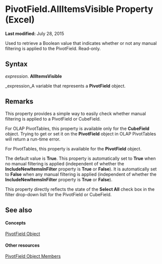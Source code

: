 
# PivotField.AllItemsVisible Property (Excel)

 **Last modified:** July 28, 2015

Used to retrieve a Boolean value that indicates whether or not any manual filtering is applied to the PivotField. Read-only.

## Syntax

 _expression_. **AllItemsVisible**

 _expression_A variable that represents a  **PivotField** object.


## Remarks

This property provides a simple way to easily check whether manual filtering is applied to a PivotField or CubeField.

For OLAP PivotTables, this property is available only for the  **CubeField** object. Trying to get or set it on the **PivotField** object in OLAP PivotTables will return a run-time error.

For PivotTables, this property is available for the  **PivotField** object.

The default value is  **True**. This property is automatically set to  **True** when no manual filtering is applied (independent of whether the **IncludeNewItemsInFilter** property is **True** or **False**). It is automatically set to  **False** when any manual filtering is applied (independent of whether the **IncludeNewItemsInFilter** property is **True** or **False**).

This property directly reflects the state of the  **Select All** check box in the filter drop-down lislt for the PivotField or CubeField.


## See also


#### Concepts


 [PivotField Object](52784960-e2da-b43a-1e37-2d4dae61c6d8.md)
#### Other resources


 [PivotField Object Members](4a6ea12a-072c-a386-c855-7bf5f6eadd46.md)
